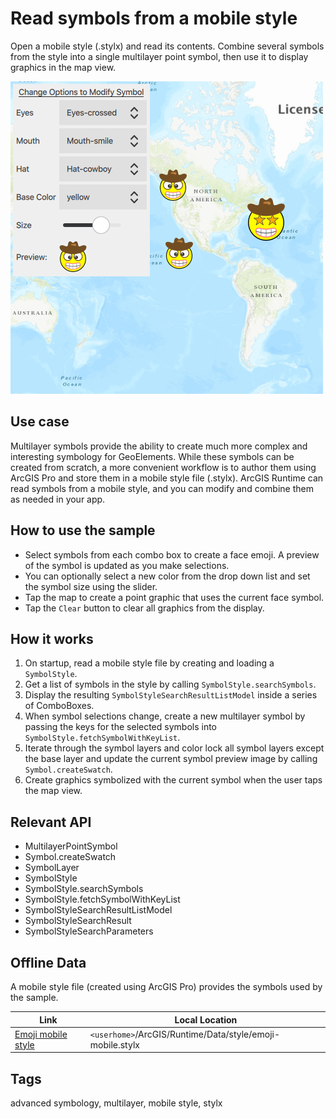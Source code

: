 # Read symbols from a mobile style

Open a mobile style (.stylx) and read its contents. Combine several symbols from the style into a single multilayer point symbol, then use it to display graphics in the map view.

![](screenshot.png)

## Use case

Multilayer symbols provide the ability to create much more complex and interesting symbology for GeoElements. While these symbols can be created from scratch, a more convenient workflow is to author them using ArcGIS Pro and store them in a mobile style file (.stylx). ArcGIS Runtime can read symbols from a mobile style, and you can modify and combine them as needed in your app.

## How to use the sample

- Select symbols from each combo box to create a face emoji. A preview of the symbol is updated as you make selections.
- You can optionally select a new color from the drop down list and set the symbol size using the slider.
- Tap the map to create a point graphic that uses the current face symbol.
- Tap the `Clear` button to clear all graphics from the display.

## How it works

1. On startup, read a mobile style file by creating and loading a `SymbolStyle`.
2. Get a list of symbols in the style by calling `SymbolStyle.searchSymbols`.
3. Display the resulting `SymbolStyleSearchResultListModel` inside a series of ComboBoxes.
4. When symbol selections change, create a new multilayer symbol by passing the keys for the selected symbols into `SymbolStyle.fetchSymbolWithKeyList`.
5. Iterate through the symbol layers and color lock all symbol layers except the base layer and update the current symbol preview image by calling `Symbol.createSwatch`.
6. Create graphics symbolized with the current symbol when the user taps the map view.

## Relevant API

* MultilayerPointSymbol
* Symbol.createSwatch
* SymbolLayer
* SymbolStyle
* SymbolStyle.searchSymbols
* SymbolStyle.fetchSymbolWithKeyList
* SymbolStyleSearchResultListModel
* SymbolStyleSearchResult
* SymbolStyleSearchParameters

## Offline Data

A mobile style file (created using ArcGIS Pro) provides the symbols used by the sample.

Link | Local Location
---------|-------|
|[Emoji mobile style](https://www.arcgis.com/home/item.html?id=1bd036f221f54a99abc9e46ff3511cbf)| `<userhome>`/ArcGIS/Runtime/Data/style/emoji-mobile.stylx |


## Tags

advanced symbology, multilayer, mobile style, stylx
